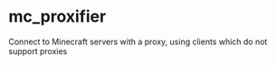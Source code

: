 # mc_proxifier
Connect to Minecraft servers with a proxy, using clients which do not support proxies
